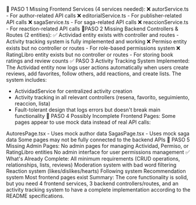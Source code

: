 🔴 PASO 1 Missing Frontend Services (4 services needed):
❌ autorService.ts - For author-related API calls
❌ editorialService.ts - For publisher-related API calls
❌ sagaService.ts - For saga-related API calls
❌ reaccionService.ts - For reaction-related API calls
🔴PASO 2 Missing Backend Controllers & Routes (2 entities):
✅ Actividad entity exists with controller and routes - Activity tracking system is fully implemented and working
❌ Permiso entity exists but no controller or routes - For role-based permissions system
❌ RatingLibro entity exists but no controller or routes - For storing book ratings and review counts
✅ PASO 3 Activity Tracking System Implemented:
The Actividad entity now logs user actions automatically when users create reviews, add favorites, follow others, add reactions, and create lists. The system includes:
- ActividadService for centralized activity creation
- Activity tracking in all relevant controllers (resena, favorito, seguimiento, reaccion, lista)
- Fault-tolerant design that logs errors but doesn't break main functionality
🔴 PASO 4 Possibly Incomplete Frontend Pages:
Some pages appear to use mock data instead of real API calls:

AutoresPage.tsx - Uses mock author data
SagasPage.tsx - Uses mock saga data
Some pages may not be fully connected to the backend APIs
🔴 PASO 5 Missing Admin Pages:
No admin pages for managing Actividad, Permiso, or RatingLibro entities
No admin interface for user permissions management
✅ What's Already Complete:
All minimum requirements (CRUD operations, relationships, lists, reviews)
Moderation system with bad word filtering
Reaction system (likes/dislikes/hearts)
Following system
Recommendation system
Most frontend pages exist
Summary: The core functionality is solid, but you need 4 frontend services, 3 backend controllers/routes, and an activity tracking system to have a complete implementation according to the README specifications.